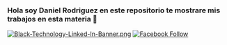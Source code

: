 ### Hola soy Daniel Rodriguez en este repositorio te mostrare mis trabajos en esta materia 👋
[![Black-Technology-Linked-In-Banner.png](https://i.postimg.cc/W3dzYb06/Black-Technology-Linked-In-Banner.png)](https://github.com/Castorboy057/TrabajosEstructura/tree/main)
[![Facebook Follow](https://img.shields.io/badge/Facebook-1877F2?style=for-the-badge&logo=facebook&logoColor=white
)](https://www.facebook.com/profile.php?id=100001517171818&mibextid=ZbWKwL)

<!--
**Castorboy057/castorboy057** is a ✨ _special_ ✨ repository because its `README.md` (this file) appears on your GitHub profile.

Here are some ideas to get you started:

- 🔭 I’m currently working on ...
- 🌱 I’m currently learning ...
- 👯 I’m looking to collaborate on ...
- 🤔 I’m looking for help with ...
- 💬 Ask me about ...
- 📫 How to reach me: ...
- 😄 Pronouns: ...
- ⚡ Fun fact: ...
-->
